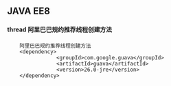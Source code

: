 ## JAVA EE8
#### thread 阿里巴巴规约推荐线程创建方法
```$xslt
    阿里巴巴规约推荐线程创建方法
    <dependency>
                <groupId>com.google.guava</groupId>
                <artifactId>guava</artifactId>
                <version>26.0-jre</version>
    </dependency>
```